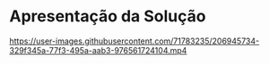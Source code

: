 # Apresentação da Solução


https://user-images.githubusercontent.com/71783235/206945734-329f345a-77f3-495a-aab3-976561724104.mp4
